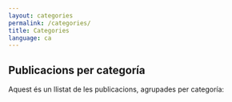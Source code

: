 ```yaml
---
layout: categories
permalink: /categories/
title: Categories
language: ca
---
```

## Publicacions per categoría
Aquest és un llistat de les publicacions, agrupades per categoría:

